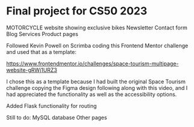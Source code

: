 # Final project for CS50 2023

MOTORCYCLE website showing exclusive bikes
Newsletter
Contact form
Blog
Services
Product pages

Followed Kevin Powell on Scrimba coding this Frontend Mentor challenge and used that as a template:

https://www.frontendmentor.io/challenges/space-tourism-multipage-website-gRWj1URZ3

I chose this as a template because I had built the original Space Tourism challenge copying the Figma design following along with this video, and I had appreciated the functionality as well as the accessibility options.

Added Flask functionality for routing

Still to do:
MySQL database
Other pages
